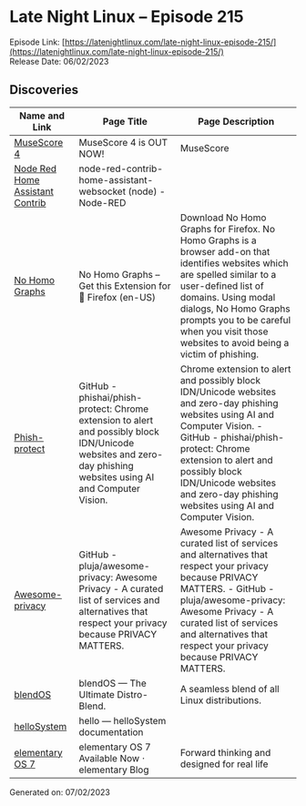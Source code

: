 # Late Night Linux – Episode 215
Episode Link: [https://latenightlinux.com/late-night-linux-episode-215/](https://latenightlinux.com/late-night-linux-episode-215/)  
Release Date: 06/02/2023
## Discoveries

| Name and Link | Page Title | Page Description |
| ----- | ----- | ----- |
| [MuseScore 4](https://musescore.org/en/4.0) | MuseScore 4 is OUT NOW! | MuseScore | UPDATE - January 13, 2023: MuseScore 4.0.1 has now been released (see changelog). This announcement is available in other languages. See links to translated… |
| [Node Red Home Assistant Contrib](https://flows.nodered.org/node/node-red-contrib-home-assistant-websocket) | node-red-contrib-home-assistant-websocket (node) - Node-RED |  |
| [No Homo Graphs](https://addons.mozilla.org/en-US/firefox/addon/no-homo/) | No Homo Graphs – Get this Extension for 🦊 Firefox (en-US) | Download No Homo Graphs for Firefox. No Homo Graphs is a browser add-on that identifies websites which are spelled similar to a user-defined list of domains. Using modal dialogs, No Homo Graphs prompts you to be careful when you visit those websites to avoid being a victim of phishing. |
| [Phish-protect](https://github.com/phishai/phish-protect) | GitHub - phishai/phish-protect: Chrome extension to alert and possibly block IDN/Unicode websites and zero-day phishing websites using AI and Computer Vision. | Chrome extension to alert and possibly block IDN/Unicode websites and zero-day phishing websites using AI and Computer Vision. - GitHub - phishai/phish-protect: Chrome extension to alert and possibly block IDN/Unicode websites and zero-day phishing websites using AI and Computer Vision. |
| [Awesome-privacy](https://github.com/pluja/awesome-privacy) | GitHub - pluja/awesome-privacy: Awesome Privacy - A curated list of services and alternatives that respect your privacy because PRIVACY MATTERS. | Awesome Privacy - A curated list of services and alternatives that respect your privacy because PRIVACY MATTERS. - GitHub - pluja/awesome-privacy: Awesome Privacy - A curated list of services and alternatives that respect your privacy because PRIVACY MATTERS. |
| [blendOS](https://blendos.co/) | blendOS — The Ultimate Distro-Blend. | A seamless blend of all Linux distributions. |
| [helloSystem](https://hellosystem.github.io/docs/) | hello — helloSystem  documentation |  |
| [elementary OS 7](https://blog.elementary.io/os-7-available-now/) | elementary OS 7 Available Now ⋅ elementary Blog | Forward thinking and designed for real life |

Generated on: 07/02/2023